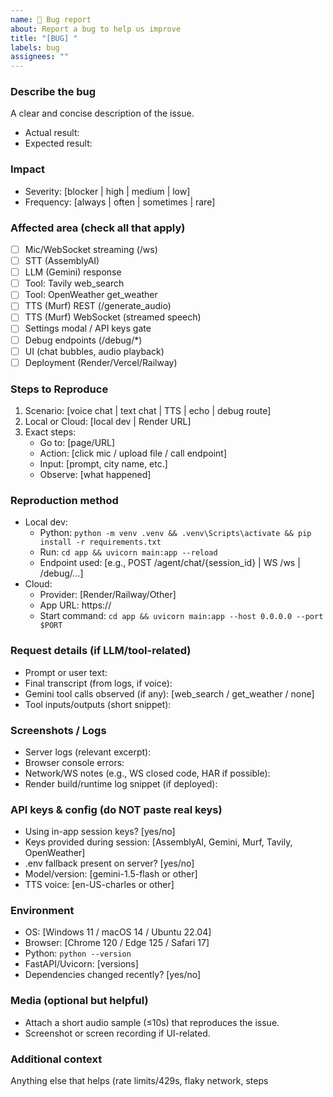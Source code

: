 ```yaml
---
name: 🐞 Bug report
about: Report a bug to help us improve
title: "[BUG] "
labels: bug
assignees: ""
---
```


### Describe the bug
A clear and concise description of the issue.
- Actual result:
- Expected result:

### Impact
- Severity: [blocker | high | medium | low]
- Frequency: [always | often | sometimes | rare]

### Affected area (check all that apply)
- [ ] Mic/WebSocket streaming (/ws)
- [ ] STT (AssemblyAI)
- [ ] LLM (Gemini) response
- [ ] Tool: Tavily web_search
- [ ] Tool: OpenWeather get_weather
- [ ] TTS (Murf) REST (/generate_audio)
- [ ] TTS (Murf) WebSocket (streamed speech)
- [ ] Settings modal / API keys gate
- [ ] Debug endpoints (/debug/*)
- [ ] UI (chat bubbles, audio playback)
- [ ] Deployment (Render/Vercel/Railway)

### Steps to Reproduce
1) Scenario: [voice chat | text chat | TTS | echo | debug route]
2) Local or Cloud: [local dev | Render URL]
3) Exact steps:
   - Go to: [page/URL]
   - Action: [click mic / upload file / call endpoint]
   - Input: [prompt, city name, etc.]
   - Observe: [what happened]

### Reproduction method
- Local dev:
  - Python: `python -m venv .venv && .venv\Scripts\activate && pip install -r requirements.txt`
  - Run: `cd app && uvicorn main:app --reload`
  - Endpoint used: [e.g., POST /agent/chat/{session_id} | WS /ws | /debug/...]
- Cloud:
  - Provider: [Render/Railway/Other]
  - App URL: https://
  - Start command: `cd app && uvicorn main:app --host 0.0.0.0 --port $PORT`

### Request details (if LLM/tool-related)
- Prompt or user text:
- Final transcript (from logs, if voice):
- Gemini tool calls observed (if any): [web_search / get_weather / none]
- Tool inputs/outputs (short snippet):

### Screenshots / Logs
- Server logs (relevant excerpt):
- Browser console errors:
- Network/WS notes (e.g., WS closed code, HAR if possible):
- Render build/runtime log snippet (if deployed):

### API keys & config (do NOT paste real keys)
- Using in-app session keys? [yes/no]
- Keys provided during session: [AssemblyAI, Gemini, Murf, Tavily, OpenWeather]
- .env fallback present on server? [yes/no]
- Model/version: [gemini-1.5-flash or other]
- TTS voice: [en-US-charles or other]

### Environment
- OS: [Windows 11 / macOS 14 / Ubuntu 22.04]
- Browser: [Chrome 120 / Edge 125 / Safari 17]
- Python: `python --version`
- FastAPI/Uvicorn: [versions]
- Dependencies changed recently? [yes/no]

### Media (optional but helpful)
- Attach a short audio sample (≤10s) that reproduces the issue.
- Screenshot or screen recording if UI-related.

### Additional context
Anything else that helps (rate limits/429s, flaky network, steps

